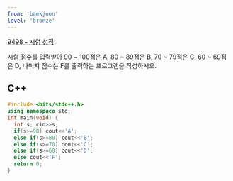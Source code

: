 ```yaml
---
from: 'baekjoon'
level: 'bronze'
---
```


[9498 - 시험 성적](https://www.acmicpc.net/problem/9498)

시험 점수를 입력받아 90 ~ 100점은 A, 80 ~ 89점은 B, 70 ~ 79점은 C, 60 ~ 69점은 D, 나머지 점수는 F를 출력하는 프로그램을 작성하시오.

## C++

```cpp
#include <bits/stdc++.h>
using namespace std;
int main(void) {
  int s; cin>>s;
  if(s>=90) cout<<'A';
  else if(s>=80) cout<<'B';
  else if(s>=70) cout<<'C';
  else if(s>=60) cout<<'D';
  else cout<<'F';
  return 0;
}
```